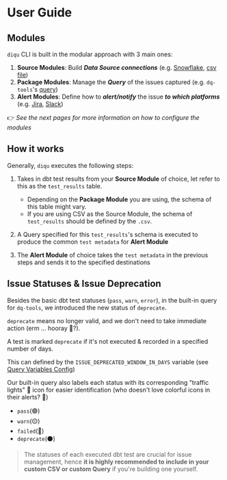 # User Guide

## Modules

`diqu` CLI is built in the modular approach with 3 main ones:

1. **Source Modules**: Build **_Data Source connections_** (e.g. [Snowflake](./config/sources/snowflake.html), [csv file](./config/sources/custom_csv.html))
2. **Package Modules**: Manage the **_Query_** of the issues captured (e.g. `dq-tools`'s [query](./config/packages/dq-tools.html))
3. **Alert Modules**: Define how to **_alert/notify_** the issue **_to which platforms_** (e.g. [Jira](./config/alerts/jira.html), [Slack](./config/alerts/slack.html))

👉 _See the next pages for more information on how to configure the modules_

## How it works

Generally, `diqu` executes the following steps:

1. Takes in dbt test results from your **Source Module** of choice, let refer to this as the `test_results` table.
    - Depending on the **Package Module** you are using, the schema of this table might vary.
    - If you are using CSV as the Source Module, the schema of `test_results` should be defined by the `.csv`.

2. A Query specified for this `test_results`'s schema is executed to produce the common `test metadata` for **Alert Module**
3. The **Alert Module** of choice takes the `test metadata` in the previous steps and sends it to the specified destinations

## Issue Statuses & Issue Deprecation

Besides the basic dbt test statuses (`pass`, `warn`, `error`), in the built-in query for `dq-tools`, we introduced the new status of `deprecate`.

`deprecate` means no longer valid, and we don't need to take immediate action (erm ... hooray 🙌?).

A test is marked `deprecate` if it's not executed & recorded in a specified number of days.

This can defined by the `ISSUE_DEPRECATED_WINDOW_IN_DAYS` variable (see [Query Variables Config](./config/packages/query_variables.html))

Our built-in query also labels each status with its corresponding "traffic lights" 🚥 icon for easier identification (who doesn't love colorful icons in their alerts? 🎉)

- `pass`(🟢)
- `warn`(🟡)
- `failed`(🔴)
- `deprecate`(⚫)

> The statuses of each executed dbt test are crucial for issue management, hence **it is highly recommended to include in your custom CSV or custom Query** if you're building one yourself.
